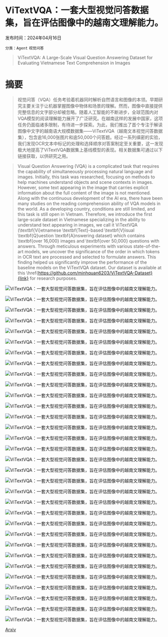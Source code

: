 # ViTextVQA：一套大型视觉问答数据集，旨在评估图像中的越南文理解能力。

发布时间：2024年04月16日

`分类：Agent` `视觉问答`

> ViTextVQA: A Large-Scale Visual Question Answering Dataset for Evaluating Vietnamese Text Comprehension in Images

# 摘要

> 视觉问答（VQA）任务考验着机器同时解析自然语言和图像的本领。早期研究主要关注于让机器掌握图像中物体和场景的理解。然而，图像中直接提供完整信息的文字部分却被忽略。随着人工智能的不断进步，全球范围内对VQA模型的阅读理解能力展开了广泛研究。在越南这样的发展中国家，这项任务仍面临诸多限制，有待进一步探索。为此，我们推出了首个专注于解读图像中文字的越南语大规模数据集——ViTextVQA（越南文本视觉问答数据集），包含逾16,000张图片和逾50,000个问答题。经过一系列缜密的实验，我们发现OCR文本中标记的处理和选择顺序对答案制定至关重要，这一发现极大地提高了ViTextVQA数据集上基线模型的表现。相关数据集可通过以下链接获取，以供研究之用。

> Visual Question Answering (VQA) is a complicated task that requires the capability of simultaneously processing natural language and images. Initially, this task was researched, focusing on methods to help machines understand objects and scene contexts in images. However, some text appearing in the image that carries explicit information about the full content of the image is not mentioned. Along with the continuous development of the AI era, there have been many studies on the reading comprehension ability of VQA models in the world. As a developing country, conditions are still limited, and this task is still open in Vietnam. Therefore, we introduce the first large-scale dataset in Vietnamese specializing in the ability to understand text appearing in images, we call it ViTextVQA (\textbf{Vi}etnamese \textbf{Text}-based \textbf{V}isual \textbf{Q}uestion \textbf{A}nswering dataset) which contains \textbf{over 16,000} images and \textbf{over 50,000} questions with answers. Through meticulous experiments with various state-of-the-art models, we uncover the significance of the order in which tokens in OCR text are processed and selected to formulate answers. This finding helped us significantly improve the performance of the baseline models on the ViTextVQA dataset. Our dataset is available at this \href{https://github.com/minhquan6203/ViTextVQA-Dataset}{link} for research purposes.

![ViTextVQA：一套大型视觉问答数据集，旨在评估图像中的越南文理解能力。](../../../paper_images/2404.10652/x1.png)

![ViTextVQA：一套大型视觉问答数据集，旨在评估图像中的越南文理解能力。](../../../paper_images/2404.10652/x2.png)

![ViTextVQA：一套大型视觉问答数据集，旨在评估图像中的越南文理解能力。](../../../paper_images/2404.10652/vqatool.png)

![ViTextVQA：一套大型视觉问答数据集，旨在评估图像中的越南文理解能力。](../../../paper_images/2404.10652/vqajson.png)

![ViTextVQA：一套大型视觉问答数据集，旨在评估图像中的越南文理解能力。](../../../paper_images/2404.10652/num_ann_img.png)

![ViTextVQA：一套大型视觉问答数据集，旨在评估图像中的越南文理解能力。](../../../paper_images/2404.10652/ques_len.png)

![ViTextVQA：一套大型视觉问答数据集，旨在评估图像中的越南文理解能力。](../../../paper_images/2404.10652/pos_tag_ques.png)

![ViTextVQA：一套大型视觉问答数据集，旨在评估图像中的越南文理解能力。](../../../paper_images/2404.10652/ner_ques.png)

![ViTextVQA：一套大型视觉问答数据集，旨在评估图像中的越南文理解能力。](../../../paper_images/2404.10652/ans_len.png)

![ViTextVQA：一套大型视觉问答数据集，旨在评估图像中的越南文理解能力。](../../../paper_images/2404.10652/pos_tag_ans.png)

![ViTextVQA：一套大型视觉问答数据集，旨在评估图像中的越南文理解能力。](../../../paper_images/2404.10652/ner_ans.png)

![ViTextVQA：一套大型视觉问答数据集，旨在评估图像中的越南文理解能力。](../../../paper_images/2404.10652/fre_obj.png)

![ViTextVQA：一套大型视觉问答数据集，旨在评估图像中的越南文理解能力。](../../../paper_images/2404.10652/obj_ques.png)

![ViTextVQA：一套大型视觉问答数据集，旨在评估图像中的越南文理解能力。](../../../paper_images/2404.10652/x3.png)

![ViTextVQA：一套大型视觉问答数据集，旨在评估图像中的越南文理解能力。](../../../paper_images/2404.10652/timeline.png)

![ViTextVQA：一套大型视觉问答数据集，旨在评估图像中的越南文理解能力。](../../../paper_images/2404.10652/ocr_noocr_text_f1.png)

![ViTextVQA：一套大型视觉问答数据集，旨在评估图像中的越南文理解能力。](../../../paper_images/2404.10652/ocr_noocr_text_em.png)

![ViTextVQA：一套大型视觉问答数据集，旨在评估图像中的越南文理解能力。](../../../paper_images/2404.10652/ocr_type_percent.png)

![ViTextVQA：一套大型视觉问答数据集，旨在评估图像中的越南文理解能力。](../../../paper_images/2404.10652/origin_f1.png)

![ViTextVQA：一套大型视觉问答数据集，旨在评估图像中的越南文理解能力。](../../../paper_images/2404.10652/origin_em.png)

![ViTextVQA：一套大型视觉问答数据集，旨在评估图像中的越南文理解能力。](../../../paper_images/2404.10652/origin_f1_ans_len.png)

![ViTextVQA：一套大型视觉问答数据集，旨在评估图像中的越南文理解能力。](../../../paper_images/2404.10652/origin_em_ans_len.png)

![ViTextVQA：一套大型视觉问答数据集，旨在评估图像中的越南文理解能力。](../../../paper_images/2404.10652/origin_f1_ques_len.png)

![ViTextVQA：一套大型视觉问答数据集，旨在评估图像中的越南文理解能力。](../../../paper_images/2404.10652/origin_em_ques_len.png)

![ViTextVQA：一套大型视觉问答数据集，旨在评估图像中的越南文理解能力。](../../../paper_images/2404.10652/x4.png)

![ViTextVQA：一套大型视觉问答数据集，旨在评估图像中的越南文理解能力。](../../../paper_images/2404.10652/origin_em_size.png)

![ViTextVQA：一套大型视觉问答数据集，旨在评估图像中的越南文理解能力。](../../../paper_images/2404.10652/remove_accent_f1.png)

![ViTextVQA：一套大型视觉问答数据集，旨在评估图像中的越南文理解能力。](../../../paper_images/2404.10652/remove_accent_em.png)

![ViTextVQA：一套大型视觉问答数据集，旨在评估图像中的越南文理解能力。](../../../paper_images/2404.10652/word_seg.png)

![ViTextVQA：一套大型视觉问答数据集，旨在评估图像中的越南文理解能力。](../../../paper_images/2404.10652/x5.png)

![ViTextVQA：一套大型视觉问答数据集，旨在评估图像中的越南文理解能力。](../../../paper_images/2404.10652/x6.png)

![ViTextVQA：一套大型视觉问答数据集，旨在评估图像中的越南文理解能力。](../../../paper_images/2404.10652/x7.png)

[Arxiv](https://arxiv.org/abs/2404.10652)